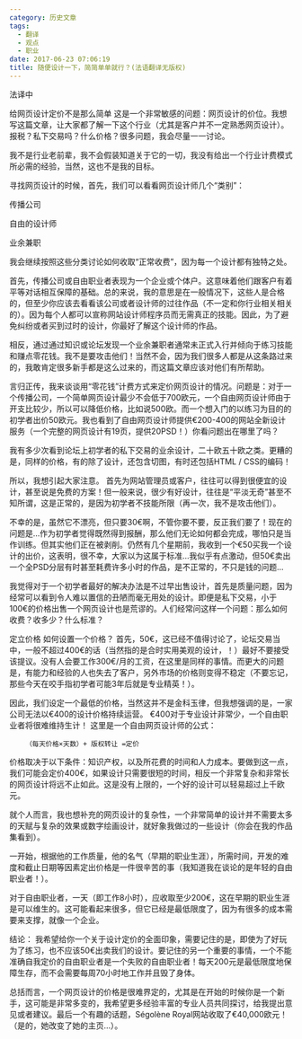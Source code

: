 ```yaml
---
category: 历史文章
tags:
  - 翻译
  - 观点
  - 职业
date: 2017-06-23 07:06:19
title: 随便设计一下，简简单单就行？(法语翻译无版权)
---
```


法译中

给网页设计定价不是那么简单 
这是一个非常敏感的问题：网页设计的价位。我想写这篇文章，让大家都了解一下这个行业（尤其是客户并不一定熟悉网页设计）。报税？私下交易吗？什么价格？很多问题，我会尽量一一讨论。 
 
我不是行业老前辈，我不会假装知道关于它的一切，我没有给出一个行业计费模式所必需的经验，当然，这也不是我的目标。 
<!-- more -->
 
寻找网页设计的时候，首先，我们可以看看网页设计师几个“类别”： 

传播公司  

自由的设计师

业余兼职

 
我会继续按照这些分类讨论如何收取“正常收费”，因为每一个设计都有独特之处。 
 

首先，传播公司或自由职业者表现为一个企业或个体户。这意味着他们跟客户有着平等对话相互保障的基础。总的来说，我的意思是在一般情况下，这些人是合格的，但至少你应该去看看该公司或者设计师的过往作品（不一定和你行业相关相关的）。因为每个人都可以宣称网站设计师程序员而无需真正的技能。因此，为了避免纠纷或者买到过时的设计，你最好了解这个设计师的作品。 
 
相反，通过通过知识或论坛发现一个业余兼职者通常未正式入行并倾向于练习技能和赚点零花钱。我不是要攻击他们！当然不会，因为我们很多人都是从这条路过来的，我敢肯定很多新手都是这么过来的，而这篇文章应该对他们有所帮助。 
 
 
言归正传，我来谈谈用“零花钱”计费方式来定价网页设计的情况。问题是：对于一个传播公司，一个简单网页设计最少不会低于700欧元，一个自由网页设计师由于开支比较少，所以可以降低价格，比如说500欧。而一个想入门的以练习为目的的初学者出价50欧元。我也看到了自由网页设计师提供€200-400的网站全新设计服务（一个完整的网页设计有19页，提供20PSD！）你看问题出在哪里了吗？ 
 
我有多少次看到论坛上初学者的私下交易的业余设计，二十欧五十欧之类。更糟的是，同样的价格，有的除了设计，还包含切图，有时还包括HTML / CSS的编码！ 
 
所以，我想引起大家注意。 首先为网站管理员或客户，往往可以得到很便宜的设计，甚至说是免费的方案！但一般来说，很少有好设计，往往是“平淡无奇”甚至不知所谓，这是正常的，是因为初学者不技能所限（再一次，我不是攻击他们）。 
 
不幸的是，虽然它不漂亮，但只要30€啊，不管你要不要，反正我们要了！现在的问题是...作为初学者觉得既然得到报酬，那么他们无论如何都会完成，哪怕只是当作训练。但其实他们正在被剥削。仍然有几个星期前，我收到一个€50买我一个设计的出价，这表明，很不幸，大家以为这属于标准...我似乎有点激动，但50€卖出一个全PSD分层有时甚至耗费许多小时的作品，是不正常的，不只是钱的问题... 
 
我觉得对于一个初学者最好的解决办法是不过早出售设计，首先是质量问题，因为经常可以看到令人难以置信的丑陋而毫无用处的设计。即便是私下交易，小于100€的价格出售一个网页设计也是荒谬的。人们经常问这样一个问题：那么如何收费？收多少？什么标准？ 
 
 
定立价格 
如何设置一个价格？ 
首先，50€，这已经不值得讨论了，论坛交易当中，一般不超过400€的话（当然指的是合时实用美观的设计，！）最好不要接受该提议。没有人会要工作300€/月的工资，在这里是同样的事情。而更大的问题是，有能力和经验的人也失去了客户，另外市场的价格则变得不稳定（不要忘记，那些今天在咬手指初学者可能3年后就是专业精英！）。 
 
因此，我们设定一个最低的价格，当然这并不是金科玉律，但我想强调的是，一家公司无法以€400的设计价格持续运营。 €400对于专业设计非常少，一个自由职业者将很难维持生计！ 
这里是一个自由网页设计师的公式： 
 

        （每天价格×天数）+ 版权转让 =定价    
 
 
价格取决于以下条件：知识产权，以及所花费的时间和人力成本。要做到这一点，我们可能会定价400€，如果设计只需要很短的时间，相反一个非常复杂和非常长的网页设计将远不止如此。这是没有上限的，一个好的设计可以轻易超过上千欧元。 
 
就个人而言，我也想补充的网页设计的复杂性，一个非常简单的设计并不需要太多的天赋与复杂的效果或数字绘画设计，就好象我做过的一些设计（你会在我的作品集看到）。 
 
一开始，根据他的工作质量，他的名气（早期的职业生涯），所需时间，开发的难度和截止日期等因素定出价格是一件很辛苦的事（我知道我在谈论的是年轻的自由职业者！）。 
 
对于自由职业者，一天（即工作8小时），应收取至少200€，这在早期的职业生涯是可以维生的。这可能看起来很多，但它已经是最低限度了，因为有很多的成本需要来支撑，就像一个企业。 
 
结论： 
我希望给你一个关于设计定价的全面印象，需要记住的是，即使为了好玩为了练习，也不应该50€出卖我们的设计。要记住的另一个重要的事情，一个不能准确自我定价的自由职业者是一个失败的自由职业者！每天200元是最低限度地保障生存，而不会需要每周70小时地工作并且毁了身体。 
 
总括而言，一个网页设计的价格是很难界定的，尤其是在开始的时候你是一个新手，这可能是非常多变的，我希望更多经验丰富的专业人员共同探讨，给我提出意见或者建议。最后一个有趣的话题，Ségolène Royal网站收取了€40,000欧元！（是的，她改变了她的主页...）。